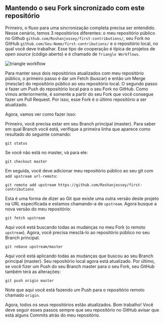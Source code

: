 ## Mantendo o seu Fork sincronizado com este repositório

Primeiro, o fluxo para uma sincronização completa precisa ser entendido. Nesse cenário, temos 3 repositórios diferentes: o meu repositório público no Github `github.com/Roshanjossey/first-contributions/`, seu Fork no GitHub `github.com/Seu-Nome/first-contributions/` e o repositório local, no qual você deve trabalhar. Esse tipo de cooperação é típica de projetos de _open source_ (código aberto) e é chamado de `Triangle Workflows`.

<img style="float;" src="https://firstcontributions.github.io/assets/additional-material/triangle_workflow.png" alt="triangle workflow" />

Para manter seus dois repositórios atualizados com meu repositório público, o primeiro passo é dar um Fetch (buscar) e então um Merge (mesclar) do repositório público ao seu repositório local.
O segundo passo é fazer um Push do repositório local para o seu Fork no GitHub. Como vimos anteriormente, é somente a partir do seu Fork que você consegue fazer um Pull Request. Por isso, esse Fork é o último repositório a ser atualizado.

Agora, vamos ver como fazer isso:

Primeiro, você precisa estar em seu Branch principal (master). Para saber em qual Branch você está, verifique a primeira linha que aparece como resultado do seguinte comando:

```
git status
```

Se você não está no master, vá para ele:

```
git checkout master
```

Em seguida, você deve adicionar meu repositório público ao seu git com `add upstream url-remoto`:

```
git remote add upstream https://github.com/Roshanjossey/first-contributions
```

Esta é uma forma de dizer ao Git que existe uma outra versão deste projeto na URL especificada e estamos chamando-a de `upstream`. Agora busque a nova versão do meu repositório:

```
git fetch upstream
```

Aqui você está buscando todas as mudanças no meu Fork (o remoto `upstream`). Agora, você precisa mesclá-lo ao repositório público no seu Branch principal.

```
git rebase upstream/master
```

Aqui você está aplicando todas as mudanças que buscou ao seu Branch principal (master). Seu repositório local agora está atualizado. Por último, se você fizer um Push do seu Branch master para o seu Fork, seu GitHub também terá as alterações:

```
git push origin master
```

Note que aqui você está fazendo um Push para o repositório remoto chamado `origin`.

Agora, todos os seus repositórios estão atualizados. Bom trabalho! Você deve seguir esses passos sempre que seu repositório no GitHub avisar que está alguns Commits atrás do meu repositório.
